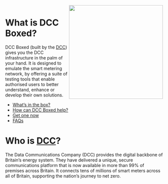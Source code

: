 <img src="https://user-images.githubusercontent.com/527411/192741319-1f047f16-f965-4bc7-8a03-387681097cd1.png" width="300" align="right">

# What is DCC Boxed?

DCC Boxed (built by the [DCC][smartdcc]) gives you the DCC infrastructure in the palm of your hand. It is designed to emulate the smart metering network, by offering a suite of testing tools that enable authorised users to better understand, enhance or develop their own solutions.

* [What’s in the box?][whats-in-the-box]
* [How can DCC Boxed help?][how-can-boxed-help]
* [Get one now][order]
* [FAQs][faq]

[smartdcc]: https://www.smartdcc.co.uk "Findout who we are."
[whats-in-the-box]: https://www.smartdcc.co.uk/our-smart-network/network-products-services/dcc-boxed/#whats-in-the-box "See more on official DCC Boxed site"
[how-can-boxed-help]: https://www.smartdcc.co.uk/our-smart-network/network-products-services/dcc-boxed/#how-can-dcc-boxed-help "See more on official DCC Boxed site"
[order]: https://www.smartdcc.co.uk/our-smart-network/network-products-services/dcc-boxed/#place-an-order "Find out how to get a copy of DCC Boxed"
[faq]: https://www.smartdcc.co.uk/our-smart-network/network-products-services/dcc-boxed/#faqs "See official product FAQ list"

# Who is [DCC][smartdcc]?

The Data Communications Company (DCC) provides the digital backbone of Britain’s energy system. They have delivered a unique, secure communications platform that is now available in more than 99% of premises across Britain. It connects tens of millions of smart meters across all of Britain, supporting the nation’s journey to net zero.
